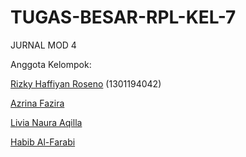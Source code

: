 # TUGAS-BESAR-RPL-KEL-7
JURNAL MOD 4

Anggota Kelompok:

[Rizky Haffiyan Roseno](https://github.com/RihanoDev) (1301194042)

[Azrina Fazira]()

[Livia Naura Aqilla]()

[Habib Al-Farabi]()


